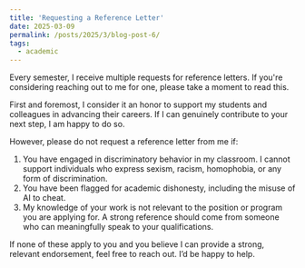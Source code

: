 ```yaml
---
title: 'Requesting a Reference Letter'
date: 2025-03-09
permalink: /posts/2025/3/blog-post-6/
tags:
  - academic
---
```


Every semester, I receive multiple requests for reference letters. If you're considering reaching out to me for one, please take a moment to read this.

First and foremost, I consider it an honor to support my students and colleagues in advancing their careers. If I can genuinely contribute to your next step, I am happy to do so.

However, please do not request a reference letter from me if:

1) You have engaged in discriminatory behavior in my classroom. I cannot support individuals who express sexism, racism, homophobia, or any form of discrimination.
2) You have been flagged for academic dishonesty, including the misuse of AI to cheat.
3) My knowledge of your work is not relevant to the position or program you are applying for. A strong reference should come from someone who can meaningfully speak to your qualifications.

If none of these apply to you and you believe I can provide a strong, relevant endorsement, feel free to reach out. I’d be happy to help.